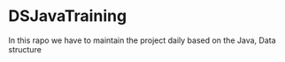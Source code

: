 # DSJavaTraining
In this rapo we have to maintain the project daily based on the Java, Data structure
